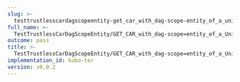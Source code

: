 ```yaml
---
slug: >-
  testtrustlesscardagscopeentity-get_car_with_dag-scope-entity_of_a_unixfs_directory_(accept_header)-body
full_name: >-
  TestTrustlessCarDagScopeEntity/GET_CAR_with_dag-scope=entity_of_a_UnixFS_directory_(Accept_Header)/Body
outcome: pass
title: >-
  TestTrustlessCarDagScopeEntity/GET_CAR_with_dag-scope=entity_of_a_UnixFS_directory_(Accept_Header)/Body
implementation_id: kubo-ter
version: v0.0.2
---
```


